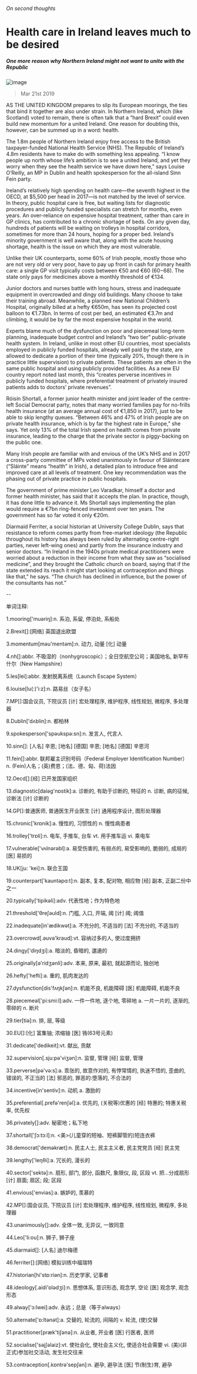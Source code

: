 ###### On second thoughts
# Health care in Ireland leaves much to be desired 
##### One more reason why Northern Ireland might not want to unite with the Republic 
![image](images/20190323_EUP003_2.jpg) 
> Mar 21st 2019 
AS THE UNITED KINGDOM prepares to slip its European moorings, the ties that bind it together are also under strain. In Northern Ireland, which (like Scotland) voted to remain, there is often talk that a “hard Brexit” could even build new momentum for a united Ireland. One reason for doubting this, however, can be summed up in a word: health. 
The 1.8m people of Northern Ireland enjoy free access to the British taxpayer-funded National Health Service (NHS). The Republic of Ireland’s 4.8m residents have to make do with something less appealing. “I know people up north whose life’s ambition is to see a united Ireland, and yet they worry when they see the health service we have down here,” says Louise O’Reilly, an MP in Dublin and health spokesperson for the all-island Sinn Fein party. 
Ireland’s relatively high spending on health care—the seventh highest in the OECD, at $5,500 per head in 2017—is not matched by the level of service. In theory, public hospital care is free, but waiting lists for diagnostic procedures and publicly funded specialists can stretch for months, even years. An over-reliance on expensive hospital treatment, rather than care in GP clinics, has contributed to a chronic shortage of beds. On any given day, hundreds of patients will be waiting on trolleys in hospital corridors, sometimes for more than 24 hours, hoping for a proper bed. Ireland’s minority government is well aware that, along with the acute housing shortage, health is the issue on which they are most vulnerable. 
Unlike their UK counterparts, some 60% of Irish people, mostly those who are not very old or very poor, have to pay up front in cash for primary health care: a single GP visit typically costs between €50 and €60 ($60-$68). The state only pays for medicines above a monthly threshold of €134. 
Junior doctors and nurses battle with long hours, stress and inadequate equipment in overcrowded and dingy old buildings. Many choose to take their training abroad. Meanwhile, a planned new National Children’s Hospital, originally billed at a hefty €650m, has seen its projected cost balloon to €1.73bn. In terms of cost per bed, an estimated €3.7m and climbing, it would be by far the most expensive hospital in the world. 
Experts blame much of the dysfunction on poor and piecemeal long-term planning, inadequate budget control and Ireland’s “two tier” public-private health system. In Ireland, unlike in most other EU countries, most specialists employed in publicly funded hospitals, already well paid by the state, are allowed to dedicate a portion of their time (typically 20%, though there is in practice little supervision) to private patients. These patients are often in the same public hospital and using publicly provided facilities. As a new EU country report noted last month, this “creates perverse incentives in publicly funded hospitals, where preferential treatment of privately insured patients adds to doctors’ private revenues”. 
Róisín Shortall, a former junior health minister and joint leader of the centre-left Social Democrat party, notes that many worried families pay for no-frills health insurance (at an average annual cost of €1,850 in 2017), just to be able to skip lengthy queues. “Between 46% and 47% of Irish people are on private health insurance, which is by far the highest rate in Europe,” she says. Yet only 13% of the total Irish spend on health comes from private insurance, leading to the charge that the private sector is piggy-backing on the public one. 
Many Irish people are familiar with and envious of the UK’s NHS and in 2017 a cross-party committee of MPs voted unanimously in favour of Sláintecare (“Sláinte” means “health” in Irish), a detailed plan to introduce free and improved care at all levels of treatment. One key recommendation was the phasing out of private practice in public hospitals. 
The government of prime minister Leo Varadkar, himself a doctor and former health minister, has said that it accepts the plan. In practice, though, it has done little to advance it. Ms Shortall says implementing the plan would require a €7bn ring-fenced investment over ten years. The government has so far voted it only €20m. 
Diarmaid Ferriter, a social historian at University College Dublin, says that resistance to reform comes partly from free-market ideology (the Republic throughout its history has always been ruled by alternating centre-right parties, never left-wing ones) and partly from the insurance industry and senior doctors. “In Ireland in the 1940s private medical practitioners were worried about a reduction in their income from what they saw as “socialised medicine”, and they brought the Catholic church on board, saying that if the state extended its reach it might start looking at contraception and things like that,” he says. “The church has declined in influence, but the power of the consultants has not.” 
-- 
 单词注释:
1.mooring['muәriŋ]:n. 系泊, 系留, 停泊处, 系船处 
2.Brexit[]:[网络] 英国退出欧盟 
3.momentum[mәu'mentәm]:n. 动力, 动量 [化] 动量 
4.nh[]:abbr. 不吸湿的（nonhygroscopic）；全日空航空公司；美国地名, 新罕布什尔（New Hampshire） 
5.les[lei]:abbr. 发射脱离系统（Launch Escape System） 
6.louise[lu(:)'i:z]:n. 路易丝（女子名） 
7.MP[]:国会议员, 下院议员 [计] 宏处理程序, 维护程序, 线性规划, 微程序, 多处理器 
8.Dublin['dʌblin]:n. 都柏林 
9.spokesperson['spәukspә:sn]:n. 发言人, 代言人 
10.sinn[]: [人名] 辛恩; [地名] [德国] 辛恩; [地名] [德国] 辛恩河 
11.fein[]:abbr. 联邦雇主识别号码（Federal Employer Identification Number） n. (Fein)人名；(英)费恩；(法、德、匈、荷)法因 
12.Oecd[]:[经] 已开发国家组织 
13.diagnostic[daiәg'nɒstik]:a. 诊断的, 有助于诊断的, 特征的 n. 诊断, 病的征候, 诊断法 [计] 诊断的 
14.GP[]:普通医师, 普通医生开业医生 [计] 通用程序设计, 图形处理器 
15.chronic['krɒnik]:a. 慢性的, 习惯性的 n. 慢性病患者 
16.trolley['trɒli]:n. 电车, 手推车, 台车 vt. 用手推车运 vi. 乘电车 
17.vulnerable['vʌlnәrәbl]:a. 易受伤害的, 有弱点的, 易受影响的, 脆弱的, 成局的 [医] 易损的 
18.UK[ju: 'kei]:n. 联合王国 
19.counterpart['kauntәpɑ:t]:n. 副本, 复本, 配对物, 相应物 [经] 副本, 正副二份中之一 
20.typically['tipikәli]:adv. 代表性地；作为特色地 
21.threshold['θreʃәuld]:n. 门槛, 入口, 开端, 阈 [计] 阈; 阈值 
22.inadequate[in'ædikwәt]:a. 不充分的, 不适当的 [法] 不充分的, 不适当的 
23.overcrowd[.әuvә'kraud]:vt. 容纳过多的人, 使过度拥挤 
24.dingy['diŋdʒi]:a. 暗淡的, 昏暗的, 邋遢的 
25.originally[ә'ridʒәnli]:adv. 本来, 原来, 最初, 就起源而论, 独创地 
26.hefty['hefti]:a. 重的, 肌肉发达的 
27.dysfunction[dis'fʌŋkʃәn]:n. 机能不良, 机能障碍 [医] 机能障碍, 机能不良 
28.piecemeal['pi:smi:l]:adv. 一件一件地, 逐个地, 零碎地 a. 一片一片的, 逐渐的, 零碎的 n. 断片 
29.tier[tiә]:n. 排, 层, 等级 
30.EU[]:[化] 富集铀; 浓缩铀 [医] 铕(63号元素) 
31.dedicate['dedikeit]:vt. 献出, 贡献 
32.supervision[.sju:pә'viʒәn]:n. 监督, 管理 [经] 监督, 管理 
33.perverse[pә'vә:s]:a. 乖张的, 故意作对的, 有悖常情的, 执迷不悟的, 歪曲的, 错误的, 不正当的 [法] 邪恶的, 罪恶的:堕落的, 不合法的 
34.incentive[in'sentiv]:n. 动机 a. 激励的 
35.preferential[.prefә'renʃәl]:a. 优先的, (关税等)优惠的 [经] 特惠的; 特惠关税率, 优先权 
36.privately[]:adv. 秘密地；私下地 
37.shortall['ʃɔ:tɔ:l]:n. <美>(儿童穿的短袖、短裤脚管的)短连衣裤 
38.democrat['demәkræt]:n. 民主人士, 民主主义者, 民主党党员 [经] 民主党 
39.lengthy['leŋθi]:a. 冗长的, 漫长的 
40.sector['sektә]:n. 扇形, 部门, 部分, 函数尺, 象限仪, 段, 区段 vt. 把...分成扇形 [计] 扇面; 扇区; 段; 区段 
41.envious['enviәs]:a. 嫉妒的, 羡慕的 
42.MP[]:国会议员, 下院议员 [计] 宏处理程序, 维护程序, 线性规划, 微程序, 多处理器 
43.unanimously[]:adv. 全体一致, 无异议, 一致同意 
44.Leo['li:ou]:n. 狮子, 狮子座 
45.diarmaid[]: [人名] 迪尔梅德 
46.ferriter[]:[网络] 模拟训练中福瑞特 
47.historian[hi'stɒ:riәn]:n. 历史学家, 记事者 
48.ideology[.aidi'ɒlәdʒi]:n. 思想体系, 意识形态, 观念学, 空论 [医] 观念学, 观念形态 
49.alway['ɔ:lwei]:adv. 永远；总是（等于always） 
50.alternate['ɒ:ltәnәt]:a. 交替的, 轮流的, 间隔的 v. 轮流, (使)交替 
51.practitioner[præk'tiʃәnә]:n. 从业者, 开业者 [医] 行医者, 医师 
52.socialise['sәjʃәlaiz]:vt. 使社会化, 使社会主义化, 使适合社会需要 vi. (美)(非正式)参加社交活动, 发生社交往来 
53.contraception[.kɒntrә'sepʃәn]:n. 避孕, 避孕法 [医] 节(制生)育, 避孕 
